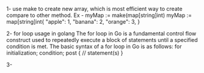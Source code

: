 1- use make to create new array, which is most efficient way to create compare to other method.
Ex - 
myMap := make(map[string]int)
myMap := map[string]int{
    "apple":  1,
    "banana": 2,
    "orange": 3,
}

2- for loop usage in golang
The for loop in Go is a fundamental control flow construct used to repeatedly execute a block of statements until a specified condition is met.
The basic syntax of a for loop in Go is as follows:
for initialization; condition; post {
    // statement(s)
}

3- 
